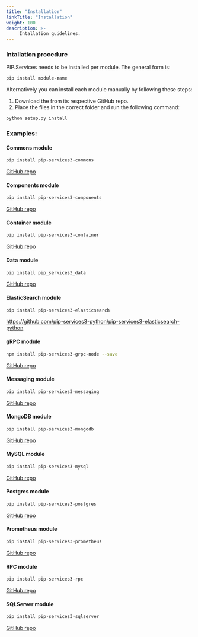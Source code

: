 ```yaml
---
title: "Installation"
linkTitle: "Installation"
weight: 100
description: >-
     Intallation guidelines.
---
```


### Intallation procedure

PIP.Services needs to be installed per module. The general form is:

```bash
pip install module-name
```

Alternatively you can install each module manually by following these steps:

1. Download the from its respective GitHub repo.
2. Place the files in the correct folder and run the following command:
    
```bash
python setup.py install
```

### Examples:

#### Commons module

```bash
pip install pip-services3-commons
```
[GitHub repo](https://github.com/pip-services3-python/pip-services3-commons-python)

#### Components module 
```bash
pip install pip-services3-components
```
[GitHub repo](https://github.com/pip-services3-python/pip-services3-components-python)

#### Container module
```bash
pip install pip-services3-container
```
[GitHub repo](https://github.com/pip-services3-python/pip-services3-container-python)

#### Data module
```bash
pip install pip_services3_data
```
[GitHub repo](https://github.com/pip-services3-python/pip-services3-data-python)

#### ElasticSearch module
```bash
pip install pip-services3-elasticsearch
```
https://github.com/pip-services3-python/pip-services3-elasticsearch-python

#### gRPC module
```bash
npm install pip-services3-grpc-node --save
```
[GitHub repo](https://github.com/pip-services3-python/pip-services3-grpc-python)

#### Messaging module
```bash
pip install pip-services3-messaging
```
[GitHub repo](https://github.com/pip-services3-python/pip-services3-messaging-python)

#### MongoDB module
```bash
pip install pip-services3-mongodb
```
[GitHub repo](https://github.com/pip-services3-python/pip-services3-mongodb-python)

#### MySQL module
```bash
pip install pip-services3-mysql
```
[GitHub repo](https://github.com/pip-services3-python/pip-services3-mysql-python)

#### Postgres module
```bash
pip install pip-services3-postgres
```
[GitHub repo](https://github.com/pip-services3-python/pip-services3-postgres-python)

#### Prometheus module
```bash
pip install pip-services3-prometheus
```
[GitHub repo](https://github.com/pip-services3-python/pip-services3-prometheus-python)

#### RPC module
```bash
pip install pip-services3-rpc
```
[GitHub repo](https://github.com/pip-services3-python/pip-services3-rpc-python)

#### SQLServer module
```bash
pip install pip-services3-sqlserver
```
[GitHub repo](https://github.com/pip-services3-python/pip-services3-sqlserver-python)
